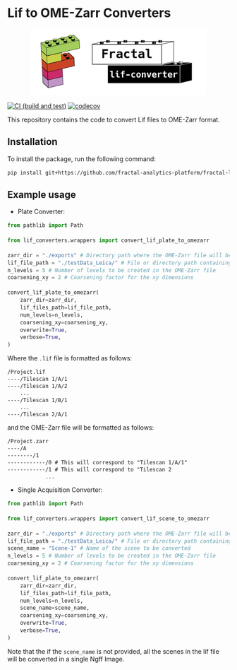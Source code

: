 # Lif to OME-Zarr Converters

<p align="center">
  <img src="https://raw.githubusercontent.com/fractal-analytics-platform/fractal-logos/refs/heads/main/projects/Fractal_lif_converters.png" alt="Fractal lif converter logo" width="400">
</p>

[![CI (build and test)](https://github.com/fractal-analytics-platform/fractal-lif-converters/actions/workflows/build_and_test.yml/badge.svg)](https://github.com/fractal-analytics-platform/fractal-lif-converters/actions/workflows/build_and_test.yml)
[![codecov](https://codecov.io/gh/fractal-analytics-platform/fractal-lif-converters/graph/badge.svg?token=YTN1VbbTeq)](https://codecov.io/gh/fractal-analytics-platform/fractal-lif-converters)

This repository contains the code to convert Lif files to OME-Zarr format.

## Installation

To install the package, run the following command:

```bash
pip install git+https://github.com/fractal-analytics-platform/fractal-lif-converters
```

## Example usage

* Plate Converter:

```python
from pathlib import Path

from lif_converters.wrappers import convert_lif_plate_to_omezarr

zarr_dir = "./exports" # Directory path where the OME-Zarr file will be saved
lif_file_path = "./testData_Leica/" # File or directory path containing the lif files
n_levels = 5 # Number of levels to be created in the OME-Zarr file
coarsening_xy = 2 # Coarsening factor for the xy dimensions

convert_lif_plate_to_omezarr(
    zarr_dir=zarr_dir,
    lif_files_path=lif_file_path,
    num_levels=n_levels,
    coarsening_xy=coarsening_xy,
    overwrite=True,
    verbose=True,
)
```

Where the `.lif` file is formatted as follows:

```text
/Project.lif
----/Tilescan 1/A/1
----/Tilescan 1/A/2
    ...
----/Tilescan 1/B/1
    ...
----/Tilescan 2/A/1
```

and the OME-Zarr file will be formatted as follows:

```text
/Project.zarr
----/A
--------/1
------------/0 # This will correspond to "Tilescan 1/A/1"
------------/1 # This will correspond to "Tilescan 2
            ...
```

* Single Acquisition Converter:

```python
from pathlib import Path

from lif_converters.wrappers import convert_lif_scene_to_omezarr

zarr_dir = "./exports" # Directory path where the OME-Zarr file will be saved
lif_file_path = "./testData_Leica/" # File or directory path containing the lif files
scene_name = "Scene-1" # Name of the scene to be converted
n_levels = 5 # Number of levels to be created in the OME-Zarr file
coarsening_xy = 2 # Coarsening factor for the xy dimensions

convert_lif_plate_to_omezarr(
    zarr_dir=zarr_dir,
    lif_files_path=lif_file_path,
    num_levels=n_levels,
    scene_name=scene_name,
    coarsening_xy=coarsening_xy,
    overwrite=True,
    verbose=True,
)
```

Note that the if the `scene_name` is not provided, all the scenes in the lif file will be converted in a
single Ngff Image.

